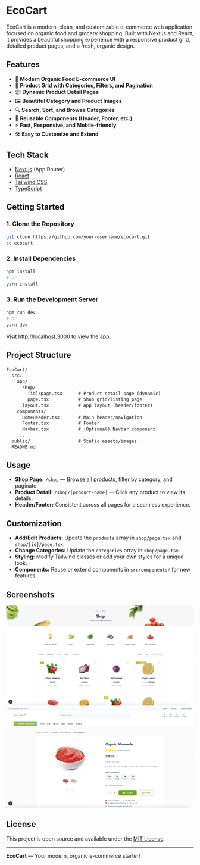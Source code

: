 # EcoCart

EcoCart is a modern, clean, and customizable e-commerce web application focused on organic food and grocery shopping. Built with Next.js and React, it provides a beautiful shopping experience with a responsive product grid, detailed product pages, and a fresh, organic design.

## Features

- 🌱 **Modern Organic Food E-commerce UI**
- 🛒 **Product Grid with Categories, Filters, and Pagination**
- 📦 **Dynamic Product Detail Pages**
- 🖼️ **Beautiful Category and Product Images**
- 🔍 **Search, Sort, and Browse Categories**
- 🧩 **Reusable Components (Header, Footer, etc.)**
- ⚡ **Fast, Responsive, and Mobile-friendly**
- 🛠️ **Easy to Customize and Extend**

## Tech Stack
- [Next.js](https://nextjs.org/) (App Router)
- [React](https://react.dev/)
- [Tailwind CSS](https://tailwindcss.com/)
- [TypeScript](https://www.typescriptlang.org/)

## Getting Started

### 1. Clone the Repository
```bash
git clone https://github.com/your-username/ecocart.git
cd ecocart
```

### 2. Install Dependencies
```bash
npm install
# or
yarn install
```

### 3. Run the Development Server
```bash
npm run dev
# or
yarn dev
```

Visit [http://localhost:3000](http://localhost:3000) to view the app.

## Project Structure

```
EcoCart/
  src/
    app/
      shop/
        [id]/page.tsx      # Product detail page (dynamic)
        page.tsx           # Shop grid/listing page
      layout.tsx           # App layout (header/footer)
    components/
      HomeHeader.tsx       # Main header/navigation
      Footer.tsx           # Footer
      Navbar.tsx           # (Optional) Navbar component
    ...
  public/                  # Static assets/images
  README.md
```

## Usage
- **Shop Page:** `/shop` — Browse all products, filter by category, and paginate.
- **Product Detail:** `/shop/[product-name]` — Click any product to view its details.
- **Header/Footer:** Consistent across all pages for a seamless experience.

## Customization
- **Add/Edit Products:** Update the `products` array in `shop/page.tsx` and `shop/[id]/page.tsx`.
- **Change Categories:** Update the `categories` array in `shop/page.tsx`.
- **Styling:** Modify Tailwind classes or add your own styles for a unique look.
- **Components:** Reuse or extend components in `src/components/` for new features.

## Screenshots

![Shop Page](./screenshots/shop-page.png)
![Product Detail](./screenshots/product-detail.png)

## License

This project is open source and available under the [MIT License](LICENSE).

---

**EcoCart** — Your modern, organic e-commerce starter!
